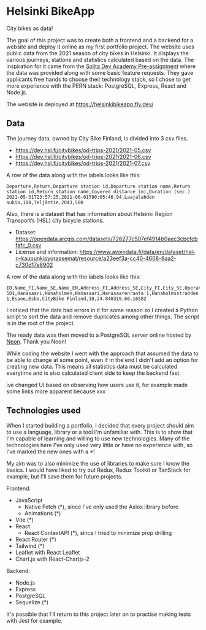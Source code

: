# Helsinki BikeApp

City bikes as data!

The goal of this project was to create both a frontend and a backend for a website and deploy it online as my first portfolio project. The website uses public data from the 2021 season of city bikes in Helsinki. It displays the various journeys, stations and statistics calculated based on the data.
The inspiration for it came from the [Solita Dev Academy Pre-assignment](https://duckduckgo.com) where the data was provided along with some basic feature requests. They gave applicants free hands to choose their technology stack, so I chose to get more experience with the PERN stack: PostgreSQL, Express, React and Node.js.

The website is deployed at https://helsinkibikeapp.fly.dev/

## Data

The journey data, owned by City Bike Finland, is divided into 3 csv files.

- https://dev.hsl.fi/citybikes/od-trips-2021/2021-05.csv
- https://dev.hsl.fi/citybikes/od-trips-2021/2021-06.csv
- https://dev.hsl.fi/citybikes/od-trips-2021/2021-07.csv

A row of the data along with the labels looks like this:

```
Departure,Return,Departure station id,Departure station name,Return station id,Return station name,Covered distance (m),Duration (sec.)
2021-05-31T23:57:25,2021-06-01T00:05:46,94,Laajalahden aukio,100,Teljäntie,2043,500
```

Also, there is a dataset that has information about Helsinki Region Transport’s (HSL) city bicycle stations.

- Dataset: https://opendata.arcgis.com/datasets/726277c507ef4914b0aec3cbcfcbfafc_0.csv
- License and information: https://www.avoindata.fi/data/en/dataset/hsl-n-kaupunkipyoraasemat/resource/a23eef3a-cc40-4608-8aa2-c730d17e8902

A row of the data along with the labels looks like this:

```
ID,Name_FI,Name_SE,Name_EN,Address_FI,Address_SE,City_FI,City_SE,Operator,Capacity,Coord_x,Coord_y
501,Hanasaari,Hanaholmen,Hanasaari,Hanasaarenranta 1,Hanaholmsstranden 1,Espoo,Esbo,CityBike Finland,10,24.840319,60.16582
```

I noticed that the data had errors in it for some reason so I created a Python script to sort the data and remove duplicates among other things. The script is in the root of the project.

The ready data was then moved to a PostgreSQL server online hosted by [Neon](https://neon.tech/). Thank you Neon!

While coding the website I went with the approach that assumed the data to be able to change at some point, even if in the end I didn't add an option for creating new data. This means all statistics data must be calculated everytime and is also calculated client side to keep the backend fast.

ive changed UI based on observing how users use it, for example made some links more apparent because xxx

## Technologies used

When I started building a portfolio, I decided that every project should aim to use a language, library or a tool I'm unfamiliar with. This is to show that I'm capable of learning and willing to use new technologies. Many of the technologies here I've only used very little or have no experience with, so I've marked the new ones with a \*!

My aim was to also minimize the use of libraries to make sure I know the basics. I would have liked to try out Redux, Redux Toolkit or TanStack for example, but I'll save them for future projects.

Frontend:

- JavaScript
  - Native Fetch (\*), since I've only used the Axios library before
  - Animations (\*)
- Vite (\*)
- React
  - React ContextAPI (\*), since I tried to minimize prop drilling
- React Router (\*)
- Tailwind (\*)
- Leaflet with React Leaflet
- Chart.js with React-Chartjs-2

Backend:

- Node.js
- Express
- PostgreSQL
- Sequelize (\*)

It's possible that I'll return to this project later on to practise making tests with Jest for example.
